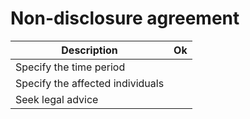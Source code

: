 # Non-disclosure agreement

| Description                                                             | Ok |
| ----------------------------------------------------------------------- | -- |
| Specify the time period | |
| Specify the affected individuals | |
| Seek legal advice | |
